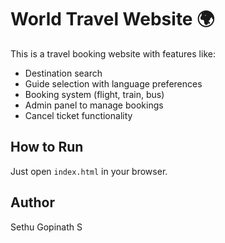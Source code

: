 # World Travel Website 🌍

This is a travel booking website with features like:
- Destination search
- Guide selection with language preferences
- Booking system (flight, train, bus)
- Admin panel to manage bookings
- Cancel ticket functionality

## How to Run
Just open `index.html` in your browser.

## Author
Sethu Gopinath S
